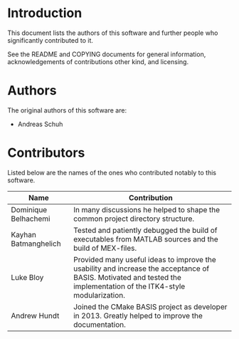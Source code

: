 Introduction
============

This document lists the authors of this software and further people who
significantly contributed to it.

See the README and COPYING documents for general information,
acknowledgements of contributions other kind, and licensing.



Authors
=======

  The original authors of this software are:

  - Andreas Schuh



Contributors
============

Listed below are the names of the ones who contributed notably to this software.

Name                 | Contribution
-------------------- | ---------------------------------------------------------
Dominique Belhachemi | In many discussions he helped to shape the common project directory structure.
Kayhan Batmanghelich | Tested and patiently debugged the build of executables from MATLAB sources and the build of MEX-files.
Luke Bloy            | Provided many useful ideas to improve the usability and increase the acceptance of BASIS. Motivated and tested the implementation of the ITK4-style modularization.
Andrew Hundt         | Joined the CMake BASIS project as developer in 2013. Greatly helped to improve the documentation.
